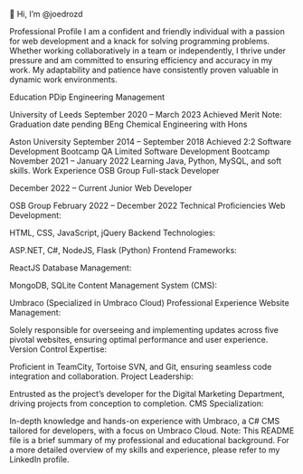 👋 Hi, I’m @joedrozd


Professional Profile
I am a confident and friendly individual with a passion for web development and a knack for solving programming problems. Whether working collaboratively in a team or independently, I thrive under pressure and am committed to ensuring efficiency and accuracy in my work. My adaptability and patience have consistently proven valuable in dynamic work environments.

Education
PDip Engineering Management

University of Leeds
September 2020 – March 2023
Achieved Merit
Note: Graduation date pending
BEng Chemical Engineering with Hons

Aston University
September 2014 – September 2018
Achieved 2:2
Software Development Bootcamp
QA Limited Software Development Bootcamp
November 2021 – January 2022
Learning Java, Python, MySQL, and soft skills.
Work Experience
OSB Group Full-stack Developer

December 2022 – Current
Junior Web Developer

OSB Group
February 2022 – December 2022
Technical Proficiencies
Web Development:

HTML, CSS, JavaScript, jQuery
Backend Technologies:

ASP.NET, C#, NodeJS, Flask (Python)
Frontend Frameworks:

ReactJS
Database Management:

MongoDB, SQLite
Content Management System (CMS):

Umbraco (Specialized in Umbraco Cloud)
Professional Experience
Website Management:

Solely responsible for overseeing and implementing updates across five pivotal websites, ensuring optimal performance and user experience.
Version Control Expertise:

Proficient in TeamCity, Tortoise SVN, and Git, ensuring seamless code integration and collaboration.
Project Leadership:

Entrusted as the project’s developer for the Digital Marketing Department, driving projects from conception to completion.
CMS Specialization:

In-depth knowledge and hands-on experience with Umbraco, a C# CMS tailored for developers, with a focus on Umbraco Cloud.
Note: This README file is a brief summary of my professional and educational background. For a more detailed overview of my skills and experience, please refer to my LinkedIn profile.

<!---
joedrozd/joedrozd is a ✨ special ✨ repository because its `README.md` (this file) appears on your GitHub profile.
You can click the Preview link to take a look at your changes.
--->
